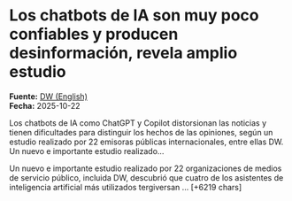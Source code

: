 # Los chatbots de IA son muy poco confiables y producen desinformación, revela amplio estudio

**Fuente:** [DW (English)](https://www.dw.com/es/los-chatbots-de-ia-son-muy-poco-confiables-y-producen-desinformaci%C3%B3n-revela-amplio-estudio/a-74459215)  
**Fecha:** 2025-10-22

Los chatbots de IA como ChatGPT y Copilot distorsionan las noticias y tienen dificultades para distinguir los hechos de las opiniones, según un estudio realizado por 22 emisoras públicas internacionales, entre ellas DW. Un nuevo e importante estudio realizado…

Un nuevo e importante estudio realizado por 22 organizaciones de medios de servicio público, incluida DW, descubrió que cuatro de los asistentes de inteligencia artificial más utilizados tergiversan … [+6219 chars]
